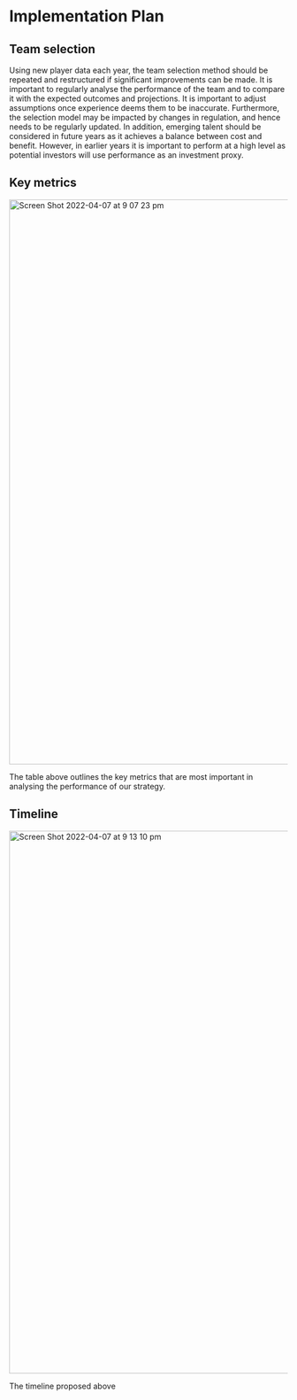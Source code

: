 # Implementation Plan
## Team selection
Using new player data each year, the team selection method should be repeated and restructured if significant improvements can be made. It is important to regularly analyse the performance of the team and to compare it with the expected outcomes and projections. It is important to adjust assumptions once experience deems them to be inaccurate. Furthermore, the selection model may be impacted by changes in regulation, and hence needs to be regularly updated.
In addition, emerging talent should be considered in future years as it achieves a balance between cost and benefit. However, in earlier years it is important to perform at a high level as potential investors will use performance as an investment proxy.

## Key metrics
<img width="1020" alt="Screen Shot 2022-04-07 at 9 07 23 pm" src="https://user-images.githubusercontent.com/100682698/162185598-65d2b516-d253-4cf3-8ab5-7b4bc09f36bd.png">

The table above outlines the key metrics that are most important in analysing the performance of our strategy. 

## Timeline
<img width="980" alt="Screen Shot 2022-04-07 at 9 13 10 pm" src="https://user-images.githubusercontent.com/100682698/162186476-0abe848a-b059-43ad-be42-b5aeafeeebfb.png">

The timeline proposed above 
